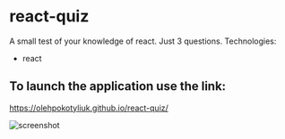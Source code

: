 # react-quiz
A small test of your knowledge of react.
Just 3 questions.
Technologies:
- react
## To launch the application use the link:
https://olehpokotyliuk.github.io/react-quiz/

![screenshot](https://github.com/OlehPokotyliuk/react-quiz/assets/115795666/236e13aa-615a-4859-82bd-7703aa55e6b0)
